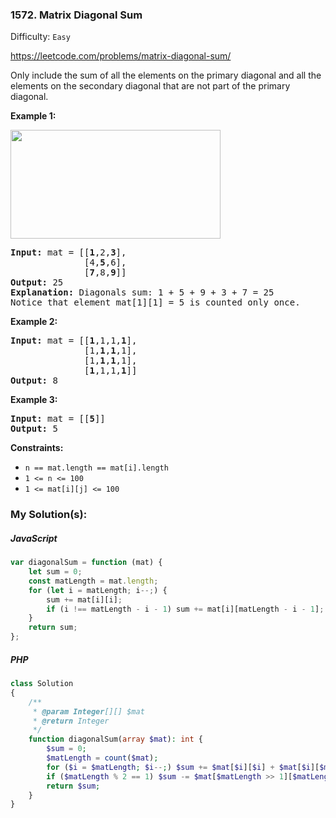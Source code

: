 ### 1572. Matrix Diagonal Sum

Difficulty: `Easy`

https://leetcode.com/problems/matrix-diagonal-sum/


<p>Only include the sum of all the elements on the primary diagonal and all the elements on the secondary diagonal that are not part of the primary diagonal.</p>
<p><strong class="example">Example 1:</strong></p>
<img alt="" src="https://assets.leetcode.com/uploads/2020/08/14/sample_1911.png" style="width: 336px; height: 174px;">
<pre><strong>Input:</strong> mat = [[<strong>1</strong>,2,<strong>3</strong>],
&nbsp;             [4,<strong>5</strong>,6],
&nbsp;             [<strong>7</strong>,8,<strong>9</strong>]]
<strong>Output:</strong> 25
<strong>Explanation: </strong>Diagonals sum: 1 + 5 + 9 + 3 + 7 = 25
Notice that element mat[1][1] = 5 is counted only once.
</pre>
<p><strong class="example">Example 2:</strong></p>
<pre><strong>Input:</strong> mat = [[<strong>1</strong>,1,1,<strong>1</strong>],
&nbsp;             [1,<strong>1</strong>,<strong>1</strong>,1],
&nbsp;             [1,<strong>1</strong>,<strong>1</strong>,1],
&nbsp;             [<strong>1</strong>,1,1,<strong>1</strong>]]
<strong>Output:</strong> 8
</pre>
<p><strong class="example">Example 3:</strong></p>
<pre><strong>Input:</strong> mat = [[<strong>5</strong>]]
<strong>Output:</strong> 5
</pre>
<p><strong>Constraints:</strong></p>
<ul>
	<li><code>n == mat.length == mat[i].length</code></li>
	<li><code>1 &lt;= n &lt;= 100</code></li>
	<li><code>1 &lt;= mat[i][j] &lt;= 100</code></li>
</ul>

### My Solution(s):

##### JavaScript

```js
var diagonalSum = function (mat) {
    let sum = 0;
    const matLength = mat.length;
    for (let i = matLength; i--;) {
        sum += mat[i][i];
        if (i !== matLength - i - 1) sum += mat[i][matLength - i - 1];
    }
    return sum;
};
```

##### PHP

```php
class Solution
{
    /**
     * @param Integer[][] $mat
     * @return Integer
     */
    function diagonalSum(array $mat): int {
        $sum = 0;
        $matLength = count($mat);
        for ($i = $matLength; $i--;) $sum += $mat[$i][$i] + $mat[$i][$matLength - $i - 1];
        if ($matLength % 2 == 1) $sum -= $mat[$matLength >> 1][$matLength >> 1];
        return $sum;
    }
}
```

